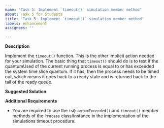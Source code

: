 ```yaml
---
name: 'Task 5: Implement `timeout()` simulation member method'
about: Task 5 for Students
title: 'Task 5: Implement `timeout()` simulation member method'
labels: enhancement
assignees: ''

---
```


**Description**

Implement the `timeout()` function.  This is the other implicit action needed
for your simulation.  The basic thing that `timeout()` should do is to test if
the quantumUsed of the current running process is equal to or has exceeded the
system time slice quantum.  If it has, then the process needs to be timed out,
which means it goes back to a ready state and is returned back to the tail of
the ready queue.

**Suggested Solution**


**Additional Requirements**

- You are required to use the `isQuantumExceeded()` and `timeout()` member methods of the `Process` class/instance in the implementation of the simulations timeout procedure.

